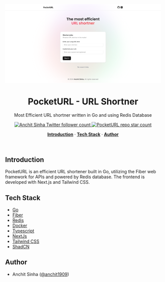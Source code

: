 <img alt="PocketURL - URL Shortner" src="/frontend/public/HomePage.png">
    <h1 align="center">PocketURL - URL Shortner</h1>

<p align="center">
   Most Efficient URL shortner written in Go and using Redis Database
</p>

<p align="center">
  <a href="https://twitter.com/anchit1909" target="_blank">
    <img src="https://img.shields.io/twitter/follow/anchit1909?style=flat&label=anchit1909&logo=twitter&color=0bf&logoColor=fff" alt="Anchit Sinha Twitter follower count" />
  </a>
  <a href="https://github.com/Anchit1909/blockbnb-decentralized-house-rental-platform" target="_blank">
    <img src="https://img.shields.io/github/stars/Anchit1909/pocket-url?label=Anchit1909%2FPocketURL" alt="PocketURL repo star count" />
  </a>
</p>

<p align="center">
  <a href="#introduction"><strong>Introduction</strong></a> ·
  <a href="#tech-stack"><strong>Tech Stack</strong></a> ·
  <a href="#author"><strong>Author</strong></a>
</p>
<br/>

## Introduction

PocketURL is an efficient URL shortener built in Go, utilizing the Fiber web framework for APIs and powered by Redis database. The frontend is developed with Next.js and Tailwind CSS.

## Tech Stack

- [Go](https://go.dev/)
- [Fiber](https://gofiber.io/)
- [Redis](https://redis.io/)
- [Docker](https://www.docker.com/)
- [Typescript](https://www.typescriptlang.org/)
- [NextJs](https://nextjs.org/)
- [Tailwind CSS](https://tailwindcss.com/)
- [ShadCN](https://ui.shadcn.com/)

## Author

- Anchit Sinha ([@anchit1909](https://twitter.com/anchit1909))
